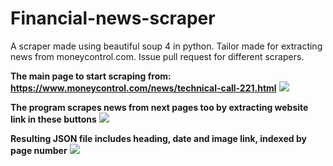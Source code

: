 # Financial-news-scraper
A scraper made using beautiful soup 4 in python. Tailor made for extracting news from moneycontrol.com. Issue pull request for different scrapers.

__The main page to start scraping from: https://www.moneycontrol.com/news/technical-call-221.html__
![](images/home.JPG)

__The program scrapes news from next pages too by extracting website link in these buttons__
![](images/nextpage.JPG)

__Resulting JSON file includes heading, date and image link, indexed by page number__
![](images/result.JPG)
